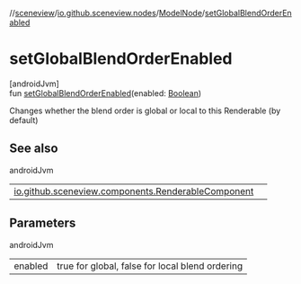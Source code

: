 //[sceneview](../../../index.md)/[io.github.sceneview.nodes](../index.md)/[ModelNode](index.md)/[setGlobalBlendOrderEnabled](set-global-blend-order-enabled.md)

# setGlobalBlendOrderEnabled

[androidJvm]\
fun [setGlobalBlendOrderEnabled](set-global-blend-order-enabled.md)(enabled: [Boolean](https://kotlinlang.org/api/latest/jvm/stdlib/kotlin/-boolean/index.html))

Changes whether the blend order is global or local to this Renderable (by default)

## See also

androidJvm

| | |
|---|---|
| [io.github.sceneview.components.RenderableComponent](../../io.github.sceneview.components/-renderable-component/set-global-blend-order-enabled.md) |  |

## Parameters

androidJvm

| | |
|---|---|
| enabled | true for global, false for local blend ordering |
